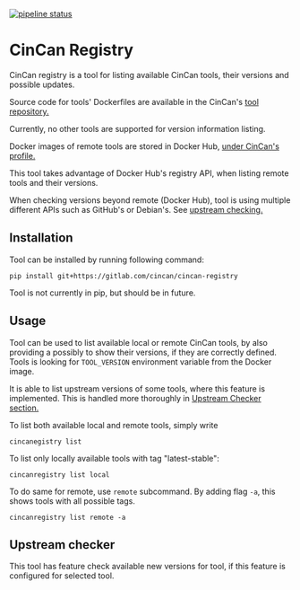 [![pipeline status](https://gitlab.com/CinCan/cincan-registry/badges/master/pipeline.svg)](https://gitlab.com/CinCan/cincan-registry/commits/master)

# CinCan Registry

CinCan registry is  a tool for listing available CinCan tools, their versions and possible updates. 

Source code for tools' Dockerfiles are available in the CinCan's [tool repository.](https://gitlab.com/CinCan/tools)

Currently, no other tools are supported for version information listing.

Docker images of remote tools are stored in Docker Hub, [under CinCan's profile.](https://hub.docker.com/u/cincan)

This tool takes advantage of Docker Hub's registry API, when listing remote tools and their versions.

When checking versions beyond remote (Docker Hub), tool is using multiple different APIs such as GitHub's or Debian's. See [upstream checking.](#upstream-checker)

## Installation

Tool can be installed by running following command:

`pip install git+https://gitlab.com/cincan/cincan-registry`

Tool is not currently in pip, but should be in future.

## Usage

Tool can be used to list available local or remote CinCan tools, by also providing a possibly to show their versions, if they are correctly defined.
Tools is looking for `TOOL_VERSION` environment variable from the Docker image.

It is able to list upstream versions of some tools, where this feature is implemented. This is handled more thoroughly in [Upstream Checker section.](#upstream-checker)


To list both available local and remote tools, simply write
```
cincanegistry list

```
<!-- <img src="img/cincanreg_list.svg"  width="900" height="800"> -->


To list only locally available tools with tag "latest-stable":
```
cincanregistry list local
```

To do same for remote, use `remote` subcommand. By adding flag `-a`, this shows tools with all possible tags.
```
cincanregistry list remote -a 
```



## Upstream checker

This tool has feature check available new versions for tool, if this feature is configured for selected tool.

